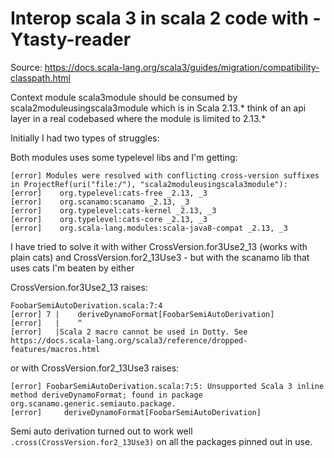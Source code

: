 # Interop scala 3 in scala 2 code with -Ytasty-reader

Source: https://docs.scala-lang.org/scala3/guides/migration/compatibility-classpath.html

Context module scala3module should be consumed by scala2moduleusingscala3module which is in Scala 2.13.* think of an api layer in a real codebased where the module is limited to 2.13.*

Initially I had two types of struggles:

Both modules uses some typelevel libs and I'm getting:

```
[error] Modules were resolved with conflicting cross-version suffixes in ProjectRef(uri("file:/"), "scala2moduleusingscala3module"):
[error]    org.typelevel:cats-free _2.13, _3
[error]    org.scanamo:scanamo _2.13, _3
[error]    org.typelevel:cats-kernel _2.13, _3
[error]    org.typelevel:cats-core _2.13, _3
[error]    org.scala-lang.modules:scala-java8-compat _2.13, _3
```

I have tried to solve it with wither CrossVersion.for3Use2_13 (works with plain cats) and CrossVersion.for2_13Use3 - but with the scanamo lib that uses cats I'm beaten by either

CrossVersion.for3Use2_13 raises:
```
FoobarSemiAutoDerivation.scala:7:4
[error] 7 |    deriveDynamoFormat[FoobarSemiAutoDerivation]
[error]   |    ^
[error]   |Scala 2 macro cannot be used in Dotty. See https://docs.scala-lang.org/scala3/reference/dropped-features/macros.html
```
or with CrossVersion.for2_13Use3 raises:
```
[error] FoobarSemiAutoDerivation.scala:7:5: Unsupported Scala 3 inline method deriveDynamoFormat; found in package org.scanamo.generic.semiauto.package.
[error]     deriveDynamoFormat[FoobarSemiAutoDerivation]
```


Semi auto derivation turned out to work well `.cross(CrossVersion.for2_13Use3)` on all the packages pinned out in use.

